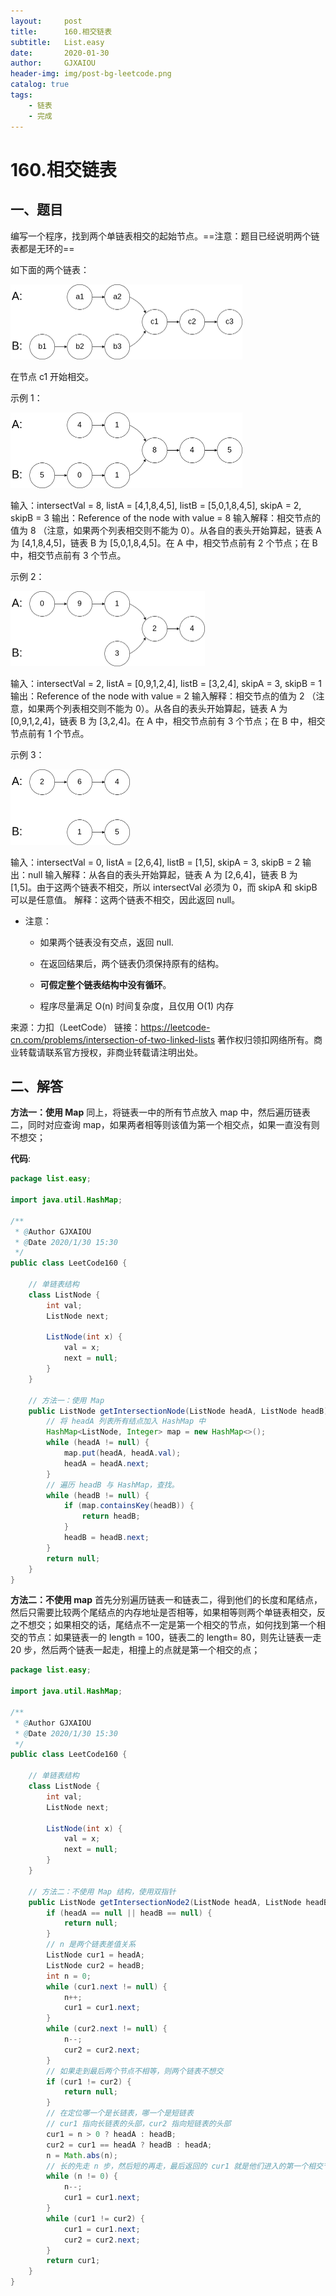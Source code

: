```yaml
---
layout:     post
title:      160.相交链表
subtitle:   List.easy
date:       2020-01-30
author:     GJXAIOU
header-img: img/post-bg-leetcode.png
catalog: true
tags:
    - 链表
	- 完成
---
```


# 160.相交链表

## 一、题目

编写一个程序，找到两个单链表相交的起始节点。==注意：题目已经说明两个链表都是无环的==

如下面的两个链表：

<img src="16.%E7%9B%B8%E4%BA%A4%E9%93%BE%E8%A1%A8.resource/160_statement.png" alt="img" style="zoom:50%;" />

在节点 c1 开始相交。

 

示例 1：

<img src="16.%E7%9B%B8%E4%BA%A4%E9%93%BE%E8%A1%A8.resource/160_example_1.png" alt="img" style="zoom:50%;" />

输入：intersectVal = 8, listA = [4,1,8,4,5], listB = [5,0,1,8,4,5], skipA = 2, skipB = 3
输出：Reference of the node with value = 8
输入解释：相交节点的值为 8 （注意，如果两个列表相交则不能为 0）。从各自的表头开始算起，链表 A 为 [4,1,8,4,5]，链表 B 为 [5,0,1,8,4,5]。在 A 中，相交节点前有 2 个节点；在 B 中，相交节点前有 3 个节点。


示例 2：

<img src="16.%E7%9B%B8%E4%BA%A4%E9%93%BE%E8%A1%A8.resource/160_example_2.png" alt="img" style="zoom:50%;" />

输入：intersectVal = 2, listA = [0,9,1,2,4], listB = [3,2,4], skipA = 3, skipB = 1
输出：Reference of the node with value = 2
输入解释：相交节点的值为 2 （注意，如果两个列表相交则不能为 0）。从各自的表头开始算起，链表 A 为 [0,9,1,2,4]，链表 B 为 [3,2,4]。在 A 中，相交节点前有 3 个节点；在 B 中，相交节点前有 1 个节点。


示例 3：

<img src="16.%E7%9B%B8%E4%BA%A4%E9%93%BE%E8%A1%A8.resource/160_example_3.png" alt="img" style="zoom:50%;" />

输入：intersectVal = 0, listA = [2,6,4], listB = [1,5], skipA = 3, skipB = 2
输出：null
输入解释：从各自的表头开始算起，链表 A 为 [2,6,4]，链表 B 为 [1,5]。由于这两个链表不相交，所以 intersectVal 必须为 0，而 skipA 和 skipB 可以是任意值。
解释：这两个链表不相交，因此返回 null。



- 注意：

    - 如果两个链表没有交点，返回 null.
    - 在返回结果后，两个链表仍须保持原有的结构。
    - **可假定整个链表结构中没有循环**。

    - 程序尽量满足 O(n) 时间复杂度，且仅用 O(1) 内存

来源：力扣（LeetCode）
链接：https://leetcode-cn.com/problems/intersection-of-two-linked-lists
著作权归领扣网络所有。商业转载请联系官方授权，非商业转载请注明出处。



## 二、解答

**方法一：使用 Map**
同上，将链表一中的所有节点放入 map 中，然后遍历链表二，同时对应查询 map，如果两者相等则该值为第一个相交点，如果一直没有则不想交；

**代码**:

```java
package list.easy;

import java.util.HashMap;

/**
 * @Author GJXAIOU
 * @Date 2020/1/30 15:30
 */
public class LeetCode160 {

    // 单链表结构
    class ListNode {
        int val;
        ListNode next;

        ListNode(int x) {
            val = x;
            next = null;
        }
    }

    // 方法一：使用 Map
    public ListNode getIntersectionNode(ListNode headA, ListNode headB) {
        // 将 headA 列表所有结点加入 HashMap 中
        HashMap<ListNode, Integer> map = new HashMap<>();
        while (headA != null) {
            map.put(headA, headA.val);
            headA = headA.next;
        }
		// 遍历 headB 与 HashMap，查找。
        while (headB != null) {
            if (map.containsKey(headB)) {
                return headB;
            }
            headB = headB.next;
        }
        return null;
    }
}
```



**方法二：不使用 map**
首先分别遍历链表一和链表二，得到他们的长度和尾结点，然后只需要比较两个尾结点的内存地址是否相等，如果相等则两个单链表相交，反之不想交；如果相交的话，尾结点不一定是第一个相交的节点，如何找到第一个相交的节点：如果链表一的 length = 100，链表二的 length= 80，则先让链表一走 20 步，然后两个链表一起走，相撞上的点就是第一个相交的点；

```java
package list.easy;

import java.util.HashMap;

/**
 * @Author GJXAIOU
 * @Date 2020/1/30 15:30
 */
public class LeetCode160 {

    // 单链表结构
    class ListNode {
        int val;
        ListNode next;

        ListNode(int x) {
            val = x;
            next = null;
        }
    }

    // 方法二：不使用 Map 结构，使用双指针
    public ListNode getIntersectionNode2(ListNode headA, ListNode headB) {
        if (headA == null || headB == null) {
            return null;
        }
        // n 是两个链表差值关系
        ListNode cur1 = headA;
        ListNode cur2 = headB;
        int n = 0;
        while (cur1.next != null) {
            n++;
            cur1 = cur1.next;
        }
        while (cur2.next != null) {
            n--;
            cur2 = cur2.next;
        }
        // 如果走到最后两个节点不相等，则两个链表不想交
        if (cur1 != cur2) {
            return null;
        }
        // 在定位哪一个是长链表，哪一个是短链表
        // cur1 指向长链表的头部，cur2 指向短链表的头部
        cur1 = n > 0 ? headA : headB;
        cur2 = cur1 == headA ? headB : headA;
        n = Math.abs(n);
        // 长的先走 n 步，然后短的再走，最后返回的 cur1 就是他们进入的第一个相交节点
        while (n != 0) {
            n--;
            cur1 = cur1.next;
        }
        while (cur1 != cur2) {
            cur1 = cur1.next;
            cur2 = cur2.next;
        }
        return cur1;
    }
}
```

